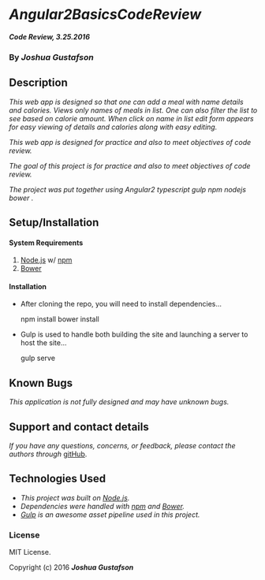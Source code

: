 # _Angular2BasicsCodeReview_

#### _Code Review, 3.25.2016_

### By _**Joshua Gustafson**_

## Description

_This web app is designed so that one can add a meal with name details and calories. Views only names of meals in list. One can also filter the list to see based on calorie amount. When click on name in list edit form appears for easy viewing of details and calories along with easy editing._

_This web app is designed for practice and also to meet objectives of code review._

_The goal of this project is for practice and also to meet objectives of code review._

_The project was put together using Angular2 typescript gulp npm nodejs bower ._


## Setup/Installation

#### System Requirements

1. [Node.js](https://nodejs.org/en/) w/ [npm](https://www.npmjs.com/)
2. [Bower](http://bower.io/)

#### Installation

* After cloning the repo, you will need to install dependencies...


    npm install
    bower install

* Gulp is used to handle both building the site and launching a server to host the site...


    gulp serve

## Known Bugs

_This application is not fully designed and may have unknown bugs._

## Support and contact details

_If you have any questions, concerns, or feedback, please contact the authors through_ [gitHub](https://github.com/waitbutmetho/).

## Technologies Used

* _This project was built on [Node.js](https://nodejs.org/en/)._
* _Dependencies were handled with [npm](https://www.npmjs.com/) and [Bower](http://bower.io/)._
* _[Gulp](http://gulpjs.com/) is an awesome asset pipeline used in this project._

### License

MIT License.

Copyright (c) 2016 **_Joshua Gustafson_**
